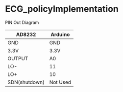 # ECG_policyImplementation

PIN Out Diagram

AD8232 |  Arduino
-------|--------
GND    |  GND
3.3V   |  3.3V
OUTPUT |  A0
LO-    |  11
LO+    |  10
SDN(shutdown) | Not Used
